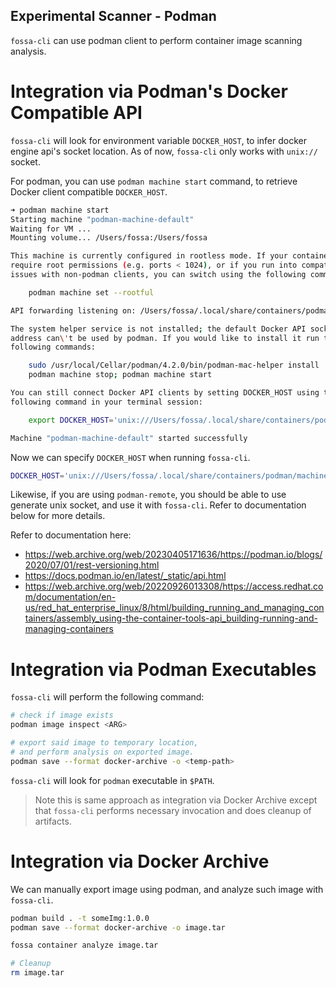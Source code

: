 ## Experimental Scanner - Podman

`fossa-cli` can use podman client to perform container image scanning analysis.

# Integration via Podman's Docker Compatible API

`fossa-cli` will look for environment variable `DOCKER_HOST`,
to infer docker engine api's socket location. As of now, `fossa-cli`
only works with `unix://` socket.

For podman, you can use `podman machine start` command, to retrieve
Docker client compatible `DOCKER_HOST`.

```bash
➜ podman machine start
Starting machine "podman-machine-default"
Waiting for VM ...
Mounting volume... /Users/fossa:/Users/fossa

This machine is currently configured in rootless mode. If your containers
require root permissions (e.g. ports < 1024), or if you run into compatibility
issues with non-podman clients, you can switch using the following command:

	podman machine set --rootful

API forwarding listening on: /Users/fossa/.local/share/containers/podman/machine/podman-machine-default/podman.sock

The system helper service is not installed; the default Docker API socket
address can\'t be used by podman. If you would like to install it run the
following commands:

	sudo /usr/local/Cellar/podman/4.2.0/bin/podman-mac-helper install
	podman machine stop; podman machine start

You can still connect Docker API clients by setting DOCKER_HOST using the
following command in your terminal session:

	export DOCKER_HOST='unix:///Users/fossa/.local/share/containers/podman/machine/podman-machine-default/podman.sock'

Machine "podman-machine-default" started successfully
```

Now we can specify `DOCKER_HOST` when running `fossa-cli`.

```bash
DOCKER_HOST='unix:///Users/fossa/.local/share/containers/podman/machine/podman-machine-default/podman.sock' fossa container analyze
```

Likewise, if you are using `podman-remote`, you should be able to use generate unix socket, and use it with `fossa-cli`. Refer to documentation below for more details.

Refer to documentation here:
- https://web.archive.org/web/20230405171636/https://podman.io/blogs/2020/07/01/rest-versioning.html
- https://docs.podman.io/en/latest/_static/api.html
- https://web.archive.org/web/20220926013308/https://access.redhat.com/documentation/en-us/red_hat_enterprise_linux/8/html/building_running_and_managing_containers/assembly_using-the-container-tools-api_building-running-and-managing-containers

# Integration via Podman Executables

`fossa-cli` will perform the following command:

```bash
# check if image exists
podman image inspect <ARG>

# export said image to temporary location,
# and perform analysis on exported image.
podman save --format docker-archive -o <temp-path>
```
`fossa-cli` will look for `podman` executable in `$PATH`.

> Note this is same approach as integration via Docker Archive except that
> `fossa-cli` performs necessary invocation and does cleanup of artifacts.

# Integration via Docker Archive

We can manually export image using podman, and analyze such image
with `fossa-cli`.

```bash
podman build . -t someImg:1.0.0
podman save --format docker-archive -o image.tar

fossa container analyze image.tar

# Cleanup
rm image.tar
```
